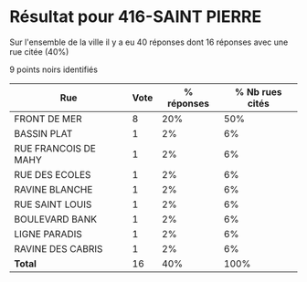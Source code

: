 # Résultat pour 416-SAINT PIERRE

Sur l'ensemble de la ville il y a eu 40 réponses dont 16 réponses avec une rue citée (40%)

9 points noirs identifiés

| Rue | Vote | % réponses | % Nb rues cités|
|-----|------|------------|----------------|
| FRONT DE MER | 8 | 20% | 50%|
| BASSIN PLAT | 1 | 2% | 6%|
| RUE FRANCOIS DE MAHY | 1 | 2% | 6%|
| RUE DES ECOLES | 1 | 2% | 6%|
| RAVINE BLANCHE | 1 | 2% | 6%|
| RUE SAINT LOUIS | 1 | 2% | 6%|
| BOULEVARD BANK | 1 | 2% | 6%|
| LIGNE PARADIS | 1 | 2% | 6%|
| RAVINE DES CABRIS | 1 | 2% | 6%|
| **Total** | 16 | 40% | 100%|
